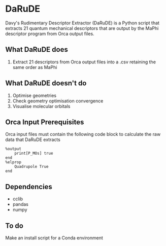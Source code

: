 # DaRuDE
Davy's Rudimentary Descriptor Extractor (DaRuDE) is a Python script that extracts 21 quantum mechanical descriptors that are output by the MaPhi descriptor program from Orca output files.

## What DaRuDE does
1. Extract 21 descriptors from Orca output files into a .csv retaining the same order as MaPhi

## What DaRuDE doesn't do
1. Optimise geometries
2. Check geometry optimisation convergence
3. Visualise molecular orbitals

## Orca Input Prerequisites
Orca input files must contain the following code block to calculate the raw data that DaRuDE extracts
```
%output
	print[P_MOs] true
end
%elprop
    Quadrupole True
end
```

## Dependencies
* cclib
* pandas
* numpy

## To do
Make an install script for a Conda environment
